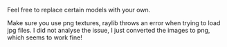 Feel free to replace certain models with your own.

Make sure you use png textures, raylib throws an error when trying to load jpg files. I did not analyse the issue, I just converted the images to png, which seems to work fine!